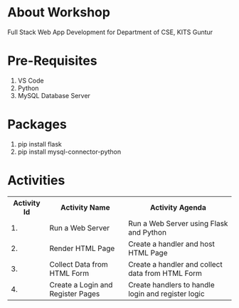 # About Workshop
Full Stack Web App Development for Department of CSE, KITS Guntur

# Pre-Requisites
1. VS Code
2. Python
3. MySQL Database Server

# Packages
1. pip install flask
2. pip install mysql-connector-python

# Activities

<table>
    <tr>
        <th>Activity Id</th>
        <th>Activity Name</th>
        <th>Activity Agenda</th>
    </tr>
    <tr>
        <td>1. </td>
        <td>Run a Web Server</td>
        <td>Run a Web Server using Flask and Python</td>
    </tr>
    <tr>
        <td>2. </td>
        <td>Render HTML Page</td>
        <td>Create a handler and host HTML Page</td>
    </tr>
    <tr>
        <td>3. </td>
        <td>Collect Data from HTML Form</td>
        <td>Create a handler and collect data from HTML Form</td>
    </tr>
    <tr>
        <td>4. </td>
        <td>Create a Login and Register Pages</td>
        <td>Create handlers to handle login and register logic</td>
    </tr>
</table>
